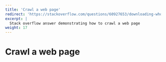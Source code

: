 ```yaml
---
title: 'Crawl a web page'
redirect: 'https://stackoverflow.com/questions/60927653/downloading-whole-websites-with-k6/'
excerpt: |
  Stack overflow answer demonstrating how to crawl a web page
weight: 17
---
```


# Crawl a web page
